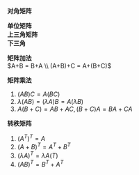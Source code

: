 **对角矩阵**  

**单位矩阵**  
**上三角矩阵**  
**下三角**  

**矩阵加法**  
$A+B = B+A \\ (A+B)+C = A+(B+C)$  

**矩阵乘法**  
1. $(AB)C = A(BC)$  
2. $\lambda(AB) = (\lambda A)B = A(\lambda B)$  
3. $A(B+C) = AB+AC,(B+C)A = BA+CA$


**转秩矩阵**  
1. $(A^T)^T = A$
2. $(A+B)^T = A^T+B^T$
3. $(\lambda A)^T = \lambda A(T)$
4. $(AB)^T = B^T + A^T$